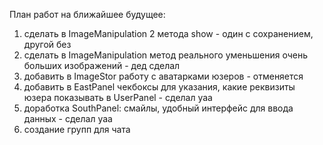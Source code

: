План работ на ближайшее будущее:
1. сделать в ImageManipulation 2 метода show - один с сохранением, другой без
2. сделать в ImageManipulation метод реального уменьшения очень больших изображений - дед сделал
3. добавить в ImageStor работу с аватарками юзеров -                     отменяется
4. добавить в EastPanel чекбоксы для указания, какие реквизиты юзера показывать в UserPanel - сделал yaa
5. доработка SouthPanel: смайлы, удобный интерфейс для ввода данных - сделал yaa
6. создание групп для чата
